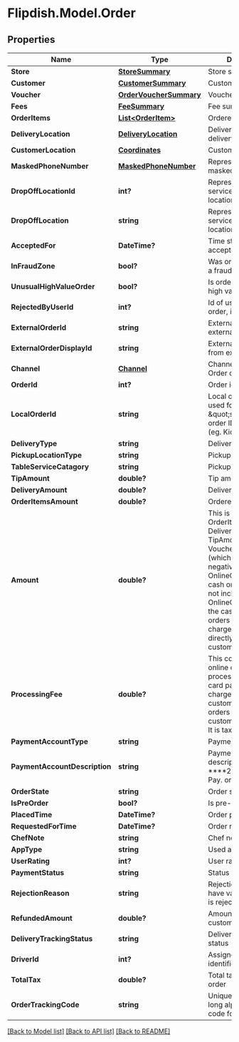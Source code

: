 # Flipdish.Model.Order
## Properties

Name | Type | Description | Notes
------------ | ------------- | ------------- | -------------
**Store** | [**StoreSummary**](StoreSummary.md) | Store summary | [optional] 
**Customer** | [**CustomerSummary**](CustomerSummary.md) | Customer summary | [optional] 
**Voucher** | [**OrderVoucherSummary**](OrderVoucherSummary.md) | Voucher summary | [optional] 
**Fees** | [**FeeSummary**](FeeSummary.md) | Fee summary | [optional] 
**OrderItems** | [**List&lt;OrderItem&gt;**](OrderItem.md) | Ordered items | [optional] 
**DeliveryLocation** | [**DeliveryLocation**](DeliveryLocation.md) | Delivery location for delivery orders | [optional] 
**CustomerLocation** | [**Coordinates**](Coordinates.md) | Customer location | [optional] 
**MaskedPhoneNumber** | [**MaskedPhoneNumber**](MaskedPhoneNumber.md) | Represents customers masked phone number | [optional] 
**DropOffLocationId** | **int?** | Represents table service drop off location | [optional] 
**DropOffLocation** | **string** | Represents table service drop off location | [optional] 
**AcceptedFor** | **DateTime?** | Time store has accepted the order for | [optional] 
**InFraudZone** | **bool?** | Was order made within a fraud zone | [optional] 
**UnusualHighValueOrder** | **bool?** | Is order of unusually high value | [optional] 
**RejectedByUserId** | **int?** | Id of user who rejected order, if available | [optional] 
**ExternalOrderId** | **string** | ExternalOrderId from external channel | [optional] 
**ExternalOrderDisplayId** | **string** | ExternalOrderDisplayId from external channel | [optional] 
**Channel** | [**Channel**](Channel.md) | Channel where the Order comes from | [optional] 
**OrderId** | **int?** | Order identifier | [optional] 
**LocalOrderId** | **string** | Local order Id. This is used for displaying a \&quot;shorter\&quot; order ID for customers (eg. Kiosk orders) | [optional] 
**DeliveryType** | **string** | Delivery type | [optional] 
**PickupLocationType** | **string** | Pickup location type | [optional] 
**TableServiceCatagory** | **string** | Pickup location type | [optional] 
**TipAmount** | **double?** | Tip amount | [optional] 
**DeliveryAmount** | **double?** | Delivery amount | [optional] 
**OrderItemsAmount** | **double?** | Ordered items amount | [optional] 
**Amount** | **double?** | This is the sum of the OrderItemsAmount, DeliveryAmount, TipAmount and Voucher.Amount (which is usually negative) and OnlineOrderingFee for cash orders.  It does not include the OnlineOrderingFee in the case of card orders as this fee is charged by Flipdish directly to the customer. | [optional] 
**ProcessingFee** | **double?** | This contains the online ordering processing fee. For card payments this is charged directly to the customer and for cash orders it is paid by the customer to the store. It is tax inclusive. | [optional] 
**PaymentAccountType** | **string** | Payment account type | [optional] 
**PaymentAccountDescription** | **string** | Payment account description (like Visa ****2371 or Apple Pay. or Cash) | [optional] 
**OrderState** | **string** | Order state | [optional] 
**IsPreOrder** | **bool?** | Is pre-order | [optional] 
**PlacedTime** | **DateTime?** | Order placed time | [optional] 
**RequestedForTime** | **DateTime?** | Order requested for | [optional] 
**ChefNote** | **string** | Chef note | [optional] 
**AppType** | **string** | Used app type | [optional] 
**UserRating** | **int?** | User rating | [optional] 
**PaymentStatus** | **string** | Status of the payment | [optional] 
**RejectionReason** | **string** | Rejection reason. Can have value if the order is rejected. | [optional] 
**RefundedAmount** | **double?** | Amount refunded to customer. | [optional] 
**DeliveryTrackingStatus** | **string** | Delivery tracking status | [optional] 
**DriverId** | **int?** | Assigned driver identifier | [optional] 
**TotalTax** | **double?** | Total tax applied to order | [optional] 
**OrderTrackingCode** | **string** | Unique, 6 character long alpha numeric code for tracking. | [optional] 

[[Back to Model list]](../README.md#documentation-for-models) [[Back to API list]](../README.md#documentation-for-api-endpoints) [[Back to README]](../README.md)

